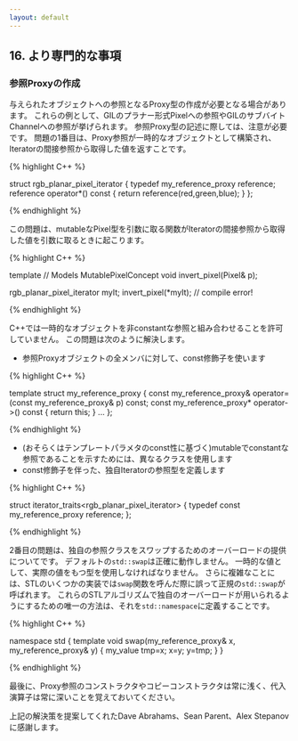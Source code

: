 ```yaml
---
layout: default
---
```


<!-- Copyright 2014 Hiroaki Nishihara

     Distributed under the Boost Software License, Version 1.0.
     (See accompanying file LICENSE_1_0.txt or copy at
     http://www.boost.org/LICENSE_1_0.txt)
-->

<!-- Copyright 2008 Lubomir Bourdev and Hailin Jin

     Distributed under the Boost Software License, Version 1.0.
     (See accompanying file LICENSE_1_0.txt or copy at
     http://www.boost.org/LICENSE_1_0.txt)
-->

<!--
    Copyright 2005-2007 Adobe Systems Incorporated
    Distributed under the MIT License (see accompanying file LICENSE_1_0_0.txt
    or a copy at http://stlab.adobe.com/licenses.html)

    Some files are held under additional license.
    Please see "http://stlab.adobe.com/licenses.html" for more information.
-->


<!--
16. Technicalities
-->

## <a name="section_16"> 16. より専門的な事項

<!--
Creating a reference proxy

Sometimes it is necessary to create a proxy class that represents a reference to a given object.
Examples of these are GIL's reference to a planar pixel (planar_pixel_reference) and GIL's subbyte channel references.
Writing a reference proxy class can be tricky.
One problem is that the proxy reference is constructed as a temporary object and returned by value upon dereferencing the iterator:
-->

### <a name="section_16_1"> 参照Proxyの作成

与えられたオブジェクトへの参照となるProxy型の作成が必要となる場合があります。
これらの例として、GILのプラナー形式Pixelへの参照やGILのサブバイトChannelへの参照が挙げられます。
参照Proxy型の記述に際しては、注意が必要です。
問題の1番目は、Proxy参照が一時的なオブジェクトとして構築され、Iteratorの間接参照から取得した値を返すことです。

{% highlight C++ %}

struct rgb_planar_pixel_iterator {
   typedef my_reference_proxy<T> reference;
   reference operator*() const { return reference(red,green,blue); }
};

{% endhighlight %}

<!--
The problem arises when an iterator is dereferenced directly into a function that takes a mutable pixel:
-->

この問題は、mutableなPixel型を引数に取る関数がIteratorの間接参照から取得した値を引数に取るときに起こります。

{% highlight C++ %}

template <typename Pixel>    // Models MutablePixelConcept
void invert_pixel(Pixel& p);

rgb_planar_pixel_iterator myIt;
invert_pixel(*myIt);        // compile error!

{% endhighlight %}

<!--
C++ does not allow for matching a temporary object against a non-constant reference.
The solution is to:

Use const qualifier on all members of the reference proxy object:
-->

C++では一時的なオブジェクトを非constantな参照と組み合わせることを許可していません。
この問題は次のように解決します。

- 参照Proxyオブジェクトの全メンバに対して、const修飾子を使います

{% highlight C++ %}

template <typename T>
struct my_reference_proxy {
    const my_reference_proxy& operator=(const my_reference_proxy& p) const;
    const my_reference_proxy* operator->() const { return this; }
    ...
};

{% endhighlight %}

<!--
Use different classes to denote mutable and constant reference (maybe based on the constness of the template parameter)
Define the reference type of your iterator with const qualifier:
-->

- (おそらくはテンプレートパラメタのconst性に基づく)mutableでconstantな参照であることを示すためには、異なるクラスを使用します
- const修飾子を伴った、独自Iteratorの参照型を定義します

{% highlight C++ %}

struct iterator_traits<rgb_planar_pixel_iterator> {
   typedef const my_reference_proxy<T> reference;
};

{% endhighlight %}

<!--
A second important issue is providing an overload for swap for your reference class.
The default std::swap will not work correctly.
You must use a real value type as the temporary.
A further complication is that in some implementations of the STL the swap function is incorreclty called qualified, as std::swap.
The only way for these STL algorithms to use your overload is if you define it in the std namespace:
-->

2番目の問題は、独自の参照クラスをスワップするためのオーバーロードの提供についてです。
デフォルトの`std::swap`は正確に動作しません。
一時的な値として、実際の値をもつ型を使用しなければなりません。
さらに複雑なことには、STLのいくつかの実装では`swap`関数を呼んだ際に誤って正規の`std::swap`が呼ばれます。
これらのSTLアルゴリズムで独自のオーバーロードが用いられるようにするための唯一の方法は、それを`std::namespace`に定義することです。

{% highlight C++ %}

namespace std {
   template <typename T>
   void swap(my_reference_proxy<T>& x, my_reference_proxy<T>& y) {
      my_value<T> tmp=x;
      x=y;
      y=tmp;
   }
}

{% endhighlight %}

<!--
Lastly, remember that constructors and copy-constructors of proxy references are always shallow and assignment operators are deep.
-->

最後に、Proxy参照のコンストラクタやコピーコンストラクタは常に浅く、代入演算子は常に深いことを覚えておいてください。

<!--
We are grateful to Dave Abrahams, Sean Parent and Alex Stepanov for suggesting the above solution.
-->

上記の解決策を提案してくれたDave Abrahams、Sean Parent、Alex Stepanovに感謝します。
